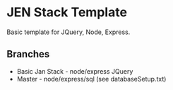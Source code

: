 JEN Stack Template
==================

Basic template for JQuery, Node, Express.

Branches
--------
* Basic Jan Stack - node/express JQuery
* Master - node/express/sql (see databaseSetup.txt)
